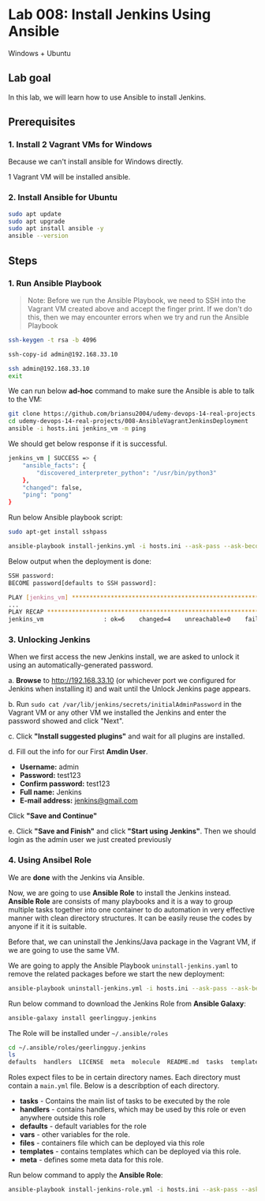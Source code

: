 # Lab 008: Install Jenkins Using Ansible

Windows + Ubuntu

<!--
Still have the same issue.

Solutions:

1. Try again at home

2. Wait for tomorrow

Last Sunday also had same experience!

3. make sure jenkins is available for the command `apt search jenkins`!

Maybe Sunday they are doing some updates!

```bash
vagrant@vagrant:~$ sudo apt-get install jenkins
Reading package lists... Done
Building dependency tree       
Reading state information... Done
Package jenkins is not available, but is referred to by another package.
This may mean that the package is missing, has been obsoleted, or
is only available from another source

E: Package 'jenkins' has no installation candidate

vagrant@vagrant:~$ apt search jenkins | grep jenkins

WARNING: apt does not have a stable CLI interface. Use with caution in scripts.

jenkins-debian-glue/focal,focal 0.20.1 all
jenkins-debian-glue-buildenv/focal,focal 0.20.1 all
jenkins-job-builder/focal,focal 3.2.0-1 all
jenkins-job-builder-doc/focal,focal 3.2.0-1 all
libjenkins-htmlunit-core-js-java/focal,focal 2.6-hudson-1-1fakesync1 all
libjenkins-json-java/focal,focal 2.4-jenkins-3-5 all
libjenkins-json-java-doc/focal,focal 2.4-jenkins-3-5 all
  Documentation for libjenkins-json-java
libjenkins-trilead-ssh2-java/focal,focal 217-jenkins-8-1 all
libjenkins-trilead-ssh2-java-doc/focal,focal 217-jenkins-8-1 all
  Documentation for libjenkins-trilead-ssh2-java
python-jenkins-doc/focal,focal 0.4.16-1 all
python3-jenkins/focal,focal 0.4.16-1 all
python3-jenkins-job-builder/focal,focal 3.2.0-1 all
python3-jenkinsapi/focal,focal 0.3.11-1ubuntu1 all
```

Btw <https://pkg.origin.jenkins.io/debian-stable/> has the official information.
-->

<!--
Issues:

Can't use a Windows system for the Ansible control node.

Install 2 Vagrant VMs on Windows?
-->

## Lab goal

In this lab, we will learn how to use Ansible to install Jenkins.

## Prerequisites

### 1. Install 2 Vagrant VMs for Windows

Because we can't install ansible for Windows directly.

1 Vagrant VM will be installed ansible.

### 2. Install Ansible for Ubuntu

```bash
sudo apt update
sudo apt upgrade
sudo apt install ansible -y
ansible --version
```

<!--
```bash
vagrant@vagrant:~$ ansible --version

ansible 2.9.6
  config file = /etc/ansible/ansible.cfg
  configured module search path = ['/home/vagrant/.ansible/plugins/modules', '/usr/share/ansible/plugins/modules']
  ansible python module location = /usr/lib/python3/dist-packages/ansible
  executable location = /usr/bin/ansible
  python version = 3.8.10 (default, Mar 13 2023, 10:26:41) [GCC 9.4.0]
```
-->

## Steps

### 1. Run Ansible Playbook

> Note: Before we run the Ansible Playbook, we need to SSH into the Vagrant VM created above and accept the finger print. If we don't do this, then we may encounter errors when we try and run the Ansible Playbook

```bash
ssh-keygen -t rsa -b 4096

ssh-copy-id admin@192.168.33.10

ssh admin@192.168.33.10 
exit
```

<!--
```bash
DevOps 🚀 devbox % ssh-copy-id admin@192.168.33.10
/usr/bin/ssh-copy-id: INFO: Source of key(s) to be installed: "/Users/x239757/.ssh/id_rsa.pub"
/usr/bin/ssh-copy-id: INFO: attempting to log in with the new key(s), to filter out any that are already installed
/usr/bin/ssh-copy-id: INFO: 1 key(s) remain to be installed -- if we are prompted now it is to install the new keys
admin@192.168.33.10's password: 
Permission denied, please try again.
admin@192.168.33.10's password: 

Number of key(s) added:        1

Now try logging into the machine, with:   "ssh 'admin@192.168.33.10'"
and check to make sure that only the key(s) we wanted were added.

DevOps 🚀 devbox % ssh admin@192.168.33.10 
Welcome to Ubuntu 20.04.6 LTS (GNU/Linux 5.4.0-42-generic x86_64)

 * Documentation:  https://help.ubuntu.com
 * Management:     https://landscape.canonical.com
 * Support:        https://ubuntu.com/advantage
New release '22.04.2 LTS' available.
Run 'do-release-upgrade' to upgrade to it.

Last login: Sun Apr  2 15:29:13 2023 from 192.168.33.1
$ exit
Connection to 192.168.33.10 closed.
DevOps 🚀 devbox % 
```
-->

We can run below **ad-hoc** command to make sure the Ansible is able to talk to the VM:

```bash
git clone https://github.com/briansu2004/udemy-devops-14-real-projects.git
cd udemy-devops-14-real-projects/008-AnsibleVagrantJenkinsDeployment
ansible -i hosts.ini jenkins_vm -m ping 
```

<!--
> Note: If we are using other VM instead of Vagrant, we need to update the IP in `hosts.ini`
-->

We should get below response if it is successful.

```bash
jenkins_vm | SUCCESS => {
    "ansible_facts": {
        "discovered_interpreter_python": "/usr/bin/python3"
    },
    "changed": false,
    "ping": "pong"
}
```

Run below Ansible playbook script:

```bash
sudo apt-get install sshpass

ansible-playbook install-jenkins.yml -i hosts.ini --ask-pass --ask-become-pass
```

<!--
> Note: The password is stored in `Vagrantfile` for `admin` user if we are using Vagrant as VM. The default is `admin123`. We should see below output if the installation is successful.
-->

Below output when the deployment is done:

```bash
SSH password: 
BECOME password[defaults to SSH password]: 

PLAY [jenkins_vm] **************************************************************************************
...
PLAY RECAP *********************************************************************************************
jenkins_vm                 : ok=6    changed=4    unreachable=0    failed=0    skipped=0    rescued=0    ignored=0  
```

<!--
`dpkg --get-selections | grep jenkins`

Before -

```bash
vagrant@vagrant:~$ dpkg --get-selections | grep jenkins
jenkins                                         deinstall
```

After -

```bash
vagrant@vagrant:~$ dpkg --get-selections | grep jenkins
jenkins                                         install
```
-->

### 3. Unlocking Jenkins

When we first access the new Jenkins install, we are asked to unlock it using an automatically-generated password.

a. **Browse** to <http://192.168.33.10> (or whichever port we configured for Jenkins when installing it) and wait until the Unlock Jenkins page appears.

b. Run `sudo cat /var/lib/jenkins/secrets/initialAdminPassword` in the Vagrant VM or any other VM we installed the Jenkins and enter the password showed and click "Next".

c. Click **"Install suggested plugins"** and wait for all plugins are installed.

d. Fill out the info for our First **Amdin User**.

- **Username:** admin
- **Password:** test123  
- **Confirm password:** test123
- **Full name:** Jenkins
- **E-mail address:** jenkins@gmail.com

Click **"Save and Continue"**

e. Click **"Save and Finish"** and click **"Start using Jenkins"**. Then we should login as the admin user we just created previously

### 4. Using Ansibel Role

We are **done** with the Jenkins via Ansible.

Now, we are going to use **Ansible Role** to install the Jenkins instead. **Ansible Role** are consists of many playbooks and it is a way to group multiple tasks together into one container to do automation in very effective manner with clean directory structures. It can be easily reuse the codes by anyone if it it is suitable.

Before that, we can uninstall the Jenkins/Java package in the Vagrant VM, if we are going to use the same VM.

We are going to apply the Ansible Playbook `uninstall-jenkins.yaml` to remove the related packages before we start the new deployment:

```bash
ansible-playbook uninstall-jenkins.yml -i hosts.ini --ask-pass --ask-become-pass
```

Run below command to download the Jenkins Role from **Ansible Galaxy**:

```bash
ansible-galaxy install geerlingguy.jenkins
```

The Role will be installed under `~/.ansible/roles`

```bash
cd ~/.ansible/roles/geerlingguy.jenkins
ls
defaults  handlers  LICENSE  meta  molecule  README.md  tasks  templates  tests  vars
```

Roles expect files to be in certain directory names. Each directory must contain a `main.yml` file. Below is a describption of each directory.

- **tasks** - Contains the main list of tasks to be executed by the role
- **handlers** - contains handlers, which may be used by this role or even anywhere outside this role
- **defaults** - default variables for the role
- **vars** - other variables for the role.
- **files** - containers file which can be deployed via this role
- **templates** - contains templates which can be deployed via this role.
- **meta** - defines some meta data for this role.

Run below command to apply the **Ansible Role**:

```bash
ansible-playbook install-jenkins-role.yml -i hosts.ini --ask-pass --ask-become-pass
```
